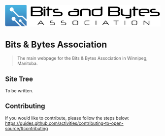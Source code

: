 ![Logo of the project](https://raw.githubusercontent.com/mfalcetta/bits-and-bytes-association-website/master/assets/img/banners/bba-banner-black.png)


# Bits & Bytes Association
> The main webpage for the Bits & Bytes Association in Winnipeg, Manitoba.

## Site Tree

To be written.

## Contributing

If you would like to contribute, please follow the steps below:
https://guides.github.com/activities/contributing-to-open-source/#contributing